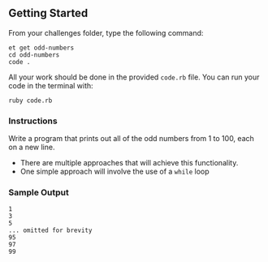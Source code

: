 ## Getting Started  

From your challenges folder, type the following command:

```no-highlight
et get odd-numbers
cd odd-numbers
code . 
```  

All your work should be done in the provided `code.rb` file. You can run your code in the terminal with:

```no-highlight
ruby code.rb
```

### Instructions  

Write a program that prints out all of the odd numbers from 1 to 100, each
on a new line.


- There are multiple approaches that will achieve this functionality.
- One simple approach will involve the use of a `while` loop


### Sample Output

```no-highlight
1
3
5
... omitted for brevity
95
97
99
```
